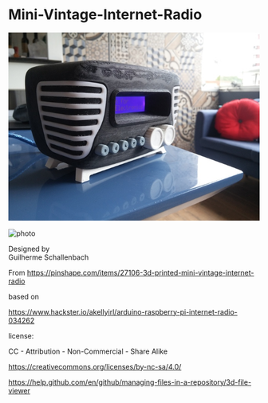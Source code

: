# Mini-Vintage-Internet-Radio

![photo](container_mini-vintage-internet-radio-3d-printing-105418.jpg)

![photo](container_mini-vintage-internet-radio-3d-printing-105417.jpg)



Designed by  
Guilherme Schallenbach


From  https://pinshape.com/items/27106-3d-printed-mini-vintage-internet-radio

based on

https://www.hackster.io/akellyirl/arduino-raspberry-pi-internet-radio-034262

license:

CC - Attribution - Non-Commercial - Share Alike

https://creativecommons.org/licenses/by-nc-sa/4.0/




https://help.github.com/en/github/managing-files-in-a-repository/3d-file-viewer
